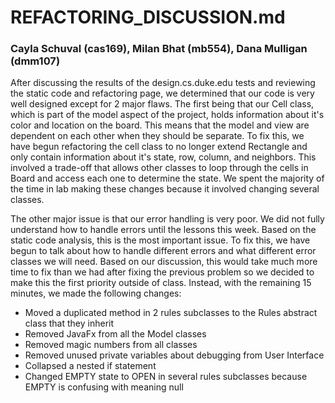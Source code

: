 # REFACTORING_DISCUSSION.md
### Cayla Schuval (cas169), Milan Bhat (mb554), Dana Mulligan (dmm107)


After discussing the results of the design.cs.duke.edu tests and reviewing the static code and refactoring page, we determined that our code is very well designed except for 2 major flaws. The first being that our Cell class, which is part of the model aspect of the project, holds information about it's color and location on the board. This means that the model and view are dependent on each other when they should be separate. To fix this, we have begun refactoring the cell class to no longer extend Rectangle and only contain information about it's state, row, column, and neighbors. This involved a trade-off that allows other classes to loop through the cells in Board and access each one to determine the state. We spent the majority of the time in lab making these changes because it involved changing several classes.

The other major issue is that our error handling is very poor. We did not fully understand how to handle errors until the lessons this week. Based on the static code analysis, this is the most important issue. To fix this, we have begun to talk about how to handle different errors and what different error classes we will need. Based on our discussion, this would take much more time to fix than we had after fixing the previous problem so we decided to make this the first priority outside of class. Instead, with the remaining 15 minutes, we made the following changes:

* Moved a duplicated method in 2 rules subclasses to the Rules abstract class that they inherit
* Removed JavaFx from all the Model classes
* Removed magic numbers from all classes
* Removed unused private variables about debugging from User Interface
* Collapsed a nested if statement
* Changed EMPTY state to OPEN in several rules subclasses because EMPTY is confusing with meaning null